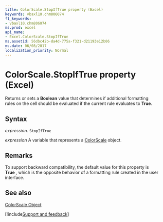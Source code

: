```yaml
---
title: ColorScale.StopIfTrue property (Excel)
keywords: vbaxl10.chm806074
f1_keywords:
- vbaxl10.chm806074
ms.prod: excel
api_name:
- Excel.ColorScale.StopIfTrue
ms.assetid: 56dbc42b-da4d-775a-f321-d21193e12b06
ms.date: 06/08/2017
localization_priority: Normal
---
```



# ColorScale.StopIfTrue property (Excel)

Returns or sets a  **Boolean** value that determines if additional formatting rules on the cell should be evaluated if the current rule evaluates to **True**.


## Syntax

_expression_. `StopIfTrue`

_expression_ A variable that represents a [ColorScale](Excel.ColorScale.md) object.


## Remarks

To support backward compatibility, the default value for this property is  **True** , which is the opposite behavior of a formatting rule created in the user interface.


## See also


[ColorScale Object](Excel.ColorScale.md)

[!include[Support and feedback](~/includes/feedback-boilerplate.md)]